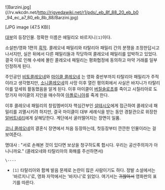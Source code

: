 ![Barzini.jpg](//rv.wkcdn.net/http://rigvedawiki.net/r1/pds/_eb_8f_88_20_eb_b0
_94_ec_a7_80_eb_8b_88/Barzini.jpg)

[JPG image (47.5 KB)]

[대부](%EB%8C%80%EB%B6%80.md)의 등장인물. 정확한 이름은 에밀리오 바르지니`[1]`이다.

소설판/영화 1편의 [흑막](%ED%9D%91%EB%A7%89.md). 콜레오네 패밀리와 타탈리아 패밀리 간의 분쟁을 조정한답시고
나서지만, 실은 뒤에서 다른 패밀리들과 작당하여 콜레오네 패밀리를 압박하고 있었다. 결국 이로 인해 수세에 몰린 콜레오네 패밀리는 평화협정에
동의하고 마약 거래를 일부 인정하게 된다.

주인공인 [비토콜레오네](%EB%B9%84%ED%86%A0%20%EC%BD%9C%EB%A0%88%EC%98%A4%EB%84%A4.md)와 [마이클 콜레오네](%EB%A7%88%EC%9D%B4%ED%81%B4%20%EC%BD%9C%EB%A0%88%EC%98%A4%EB%84%A4.md)
는 영화 중반부까지 타탈리아 패밀리가 주적이라고 생각했지만, [소니콜레오네](%EC%86%8C%EB%8B%88%20%EC%BD%9C%EB%A0%88%EC%98%A4%EB%84%A4.md)의 사망 이후
열린 평의회에서 사실은 바지니가 타탈리아를 앞세워 활동했음을 알게 된다. 이후 마이클이 [버질솔로초](%EB%B2%84%EC%A7%88%20%EC%86%94%EB%A1%9C%EC%B4%88.md)를 죽이고 시칠리아로 도망가자
마이클의 지인을 매수하여 [아폴로니아](%EC%95%84%ED%8F%B4%EB%A1%9C%EB%8B%88%EC%95%84.md)를 죽게
한다.

이후 콜레오네 패밀리의 창립멤버이자 핵심간부인 [살테시오](%EC%82%B4%20%ED%85%8C%EC%8B%9C%EC%98%A4.md)에게 접근하여 콜레오네 패밀리를 괴멸시키려
하지만, 결국 마이클이 대부 세례식을 받는 동안 경찰관으로 위장한 [알버트네리](%EC%95%8C%EB%B2%84%ED%8A%B8%20%EB%84%A4%EB%A6%AC.md)에게 살해당한다. 계단에서
굴러떨어지는 장면이 일품.

[코니 콜레오네](%EC%BD%94%EB%8B%88%20%EC%BD%9C%EB%A0%88%EC%98%A4%EB%84%A4.md)의
결혼식 장면에서 처음 등장하는데, 첫등장부터 깐깐한 인물이라는 걸 보여준다.

명대사 : "서로 손해본 것이 있다면 보상을 청구하도록 합시다. 우리는 공산주의자가 아니니까요." (콜레오네와 타탈리아의 화해를 주선하면서)

`\----`

  * `[1]` 타탈리아와 함께 발음 문제로 논란이 많은 사람이기도 하다. 정발 소설에서는 '바르지니'로, 영화 자막에서는 '바지니'로 읽었다. 여기서는 <del>귀찮아서</del> 영화판의 표기를 따른다.

